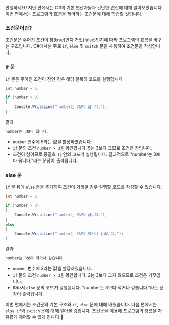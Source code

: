 안녕하세요! 지난 편에서는 C#의 기본 연산자들과 간단한 연산에 대해 알아보았습니다. 이번 편에서는 프로그램의 흐름을 제어하는 조건문에 대해 학습할 것입니다.

### 조건문이란?

조건문은 주어진 조건이 참(true)인지 거짓(false)인지에 따라 프로그램의 흐름을 바꾸는 구조입니다. C#에서는 주로 `if`, `else` 및 `switch` 문을 사용하여 조건문을 작성합니다.

### if 문

`if` 문은 주어진 조건이 참인 경우 해당 블록의 코드를 실행합니다

```c#
int number = 5;

if (number > 3)
{
    Console.WriteLine("number는 3보다 큽니다.");
}
```

결과

```c#
number는 3보다 큽니다.
```

- `number` 변수에 5라는 값을 할당하였습니다.
- `if` 문의 조건 `number > 3`을 확인합니다. 5는 3보다 크므로 조건은 참입니다.
- 조건이 참이므로 중괄호 `{}` 안의 코드가 실행됩니다. 결과적으로 "number는 3보다 큽니다."라는 문장이 출력됩니다.

### else 문

`if` 문 뒤에 `else` 문을 추가하여 조건이 거짓일 경우 실행할 코드를 작성할 수 있습니다.

```c#
int number = 2;

if (number > 3)
{
    Console.WriteLine("number는 3보다 큽니다.");
}
else
{
    Console.WriteLine("number는 3보다 작거나 같습니다.");
}
```

결과

```c#
number는 3보다 작거나 같습니다.
```

- `number` 변수에 2라는 값을 할당하였습니다.
- `if` 문의 조건 `number > 3`을 확인합니다. 2는 3보다 크지 않으므로 조건은 거짓입니다.
- 따라서 `else` 문의 코드가 실행됩니다. "number는 3보다 작거나 같습니다."라는 문장이 출력됩니다.

이번 편에서는 조건문의 기본 구조와 `if`, `else` 문에 대해 배웠습니다. 다음 편에서는 `else if`와 `switch` 문에 대해 알아볼 것입니다. 조건문을 이용해 프로그램의 흐름을 자유롭게 제어할 수 있게 됩니다.🌟